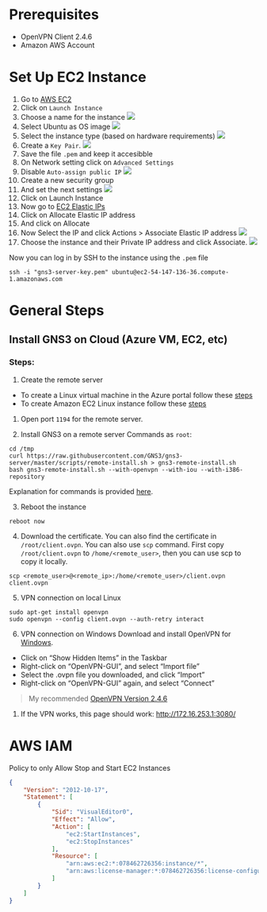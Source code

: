 # Prerequisites
- OpenVPN Client 2.4.6
- Amazon AWS Account

# Set Up EC2 Instance
1. Go to [AWS EC2](https://us-east-1.console.aws.amazon.com/ec2/home?region=us-east-1#Home)
2. Click on `Launch Instance`
3. Choose a name for the instance
![](attachments/Pasted%20image%2020230828220315.png)
4. Select Ubuntu as OS image
![](attachments/Pasted%20image%2020230828220342.png)
5. Select the instance type (based on hardware requirements)
![](attachments/Pasted%20image%2020230828220433.png)
6. Create a `Key Pair`.
![](attachments/Pasted%20image%2020230828220554.png)
7. Save the file `.pem` and keep it accesibble
8. On Network setting click on `Advanced Settings`
9. Disable `Auto-assign public IP`
![](attachments/Pasted%20image%2020230828220949.png)
10. Create a new security group
11. And set the next settings
![](attachments/Pasted%20image%2020230828221249.png)
12. Click on Launch Instance
13. Now go to [EC2 Elastic IPs](https://us-east-1.console.aws.amazon.com/ec2/home?region=us-east-1#Addresses:)
14. Click on Allocate Elastic  IP address
15. And click on Allocate
16. Now Select the IP and click Actions > Associate Elastic IP address
![](attachments/Pasted%20image%2020230828221917.png)
17. Choose the instance and their Private IP address and click Associate.
![](attachments/Pasted%20image%2020230828222025.png)

Now you can log in by SSH to the instance using the `.pem` file
```shell
ssh -i "gns3-server-key.pem" ubuntu@ec2-54-147-136-36.compute-1.amazonaws.com
```

# General Steps
## Install GNS3 on Cloud (Azure VM, EC2, etc)

### Steps:

1. Create the remote server
* To create a Linux virtual machine in the Azure portal follow these [steps](https://docs.microsoft.com/en-gb/azure/virtual-machines/linux/quick-create-portal?WT.mc_id=UI_empg)
* To create Amazon EC2 Linux instance follow these [steps](https://docs.aws.amazon.com/AWSEC2/latest/UserGuide/EC2_GetStarted.html)

1. Open port `1194` for the remote server.

2. Install GNS3 on a remote server
Commands as `root`:
```shell
cd /tmp
curl https://raw.githubusercontent.com/GNS3/gns3-server/master/scripts/remote-install.sh > gns3-remote-install.sh
bash gns3-remote-install.sh --with-openvpn --with-iou --with-i386-repository
```
Explanation for commands is provided [here](https://docs.gns3.com/docs/getting-started/installation/remote-server).

3. Reboot the instance
```shell
reboot now
```

4. Download the certificate. You can also find the certificate in `/root/client.ovpn`. You can also use `scp` command. First copy `/root/client.ovpn` to `/home/<remote_user>`, then you can use scp to copy it locally.
```shell
scp <remote_user>@<remote_ip>:/home/<remote_user>/client.ovpn client.ovpn
```

5. VPN connection on local Linux
```shell
sudo apt-get install openvpn
sudo openvpn --config client.ovpn --auth-retry interact
```

6. VPN connection on Windows
  Download and install OpenVPN for [Windows](https://openvpn.net/index.php/open-source/downloads.html).

  * Click on “Show Hidden Items” in the Taskbar
  * Right-click on “OpenVPN-GUI”, and select “Import file”
  * Select the .ovpn file you downloaded, and click “Import”
  * Right-click on “OpenVPN-GUI” again, and select “Connect”

>My recommended [OpenVPN Version 2.4.6](https://swupdate.openvpn.org/community/releases/openvpn-install-2.4.6-I602.exe)


1. If the VPN works, this page should work: http://172.16.253.1:3080/

# AWS IAM

Policy to only Allow Stop and Start EC2 Instances
```json
{
    "Version": "2012-10-17",
    "Statement": [
        {
            "Sid": "VisualEditor0",
            "Effect": "Allow",
            "Action": [
                "ec2:StartInstances",
                "ec2:StopInstances"
            ],
            "Resource": [
                "arn:aws:ec2:*:078462726356:instance/*",
                "arn:aws:license-manager:*:078462726356:license-configuration:*"
            ]
        }
    ]
}
```
